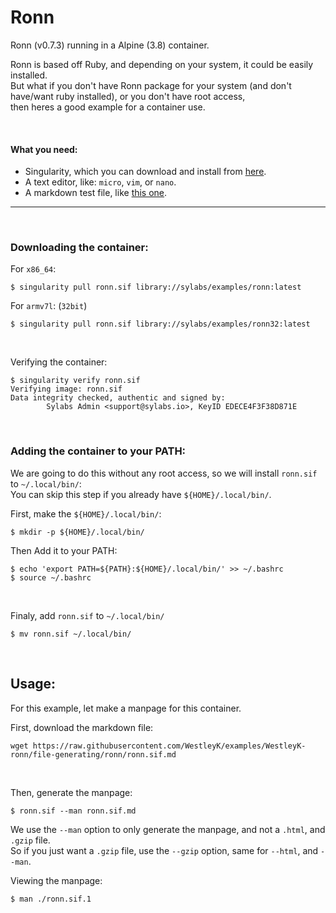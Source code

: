 # Ronn

Ronn (v0.7.3) running in a Alpine (3.8) container.

Ronn is based off Ruby, and depending on your system, it could be easily installed.<br>
But what if you don't have Ronn package for your system (and don't have/want ruby installed), or you don't have root access,<br>
then heres a good example for a container use.

<br>

#### What you need:
 - Singularity, which you can download and install from [here](https://github.com/sylabs/singularity).
 - A text editor, like: `micro`, `vim`, or `nano`.
 - A markdown test file, like [this one](https://foo).


___

<br>


### Downloading the container:

For `x86_64`:

```
$ singularity pull ronn.sif library://sylabs/examples/ronn:latest
```

For `armv7l`: (`32bit`)

```
$ singularity pull ronn.sif library://sylabs/examples/ronn32:latest
```

<br>

Verifying the container:

```
$ singularity verify ronn.sif
Verifying image: ronn.sif
Data integrity checked, authentic and signed by:
        Sylabs Admin <support@sylabs.io>, KeyID EDECE4F3F38D871E
```

<br>

### Adding the container to your PATH:

We are going to do this without any root access, so we will install `ronn.sif` to `~/.local/bin/`:<br>
You can skip this step if you already have `${HOME}/.local/bin/`.

First, make the `${HOME}/.local/bin/`:

```
$ mkdir -p ${HOME}/.local/bin/
```

Then Add it to your PATH:

```
$ echo 'export PATH=${PATH}:${HOME}/.local/bin/' >> ~/.bashrc
$ source ~/.bashrc
```

<br>

Finaly, add `ronn.sif` to `~/.local/bin/`

```
$ mv ronn.sif ~/.local/bin/
```

<br>

## Usage:

For this example, let make a manpage for this container.

First, download the markdown file:

```
wget https://raw.githubusercontent.com/WestleyK/examples/WestleyK-ronn/file-generating/ronn/ronn.sif.md
```

<br>

Then, generate the manpage:

```
$ ronn.sif --man ronn.sif.md
```

We use the `--man` option to only generate the manpage, and not a `.html`, and `.gzip` file.<br>
So if you just want a `.gzip` file, use the `--gzip` option, same for `--html`, and `--man`.

Viewing the manpage:

```
$ man ./ronn.sif.1
```



<br>
<br>

